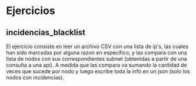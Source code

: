# Ejercicios 
## incidencias_blacklist
El ejercicio consiste en leer un archivo CSV con una lista de ip's, las cuales han sido marcadas por alguna razon en especifico,
y las compara con una lista de nodos con sus correspondientes subnet (obtenidas a partir de una consulta a una api). 
A medida que las compara va sumando la cantidad de veces que sucede por nodo y luego escribe toda la info en un json (solo los nodos con incidencias).
